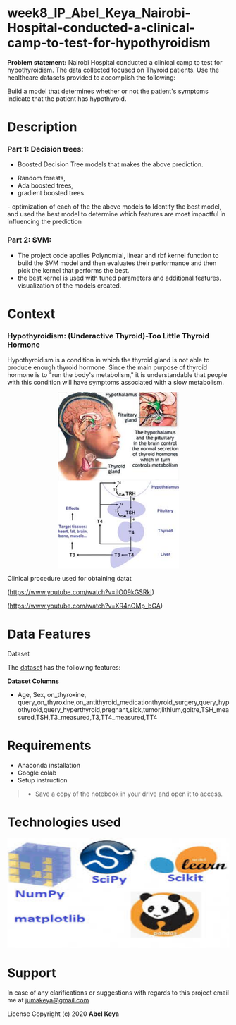 # week8_IP_Abel_Keya_Nairobi-Hospital-conducted-a-clinical-camp-to-test-for-hypothyroidism

**Problem statement:** Nairobi Hospital conducted a clinical camp to test for hypothyroidism. The data collected focused on Thyroid patients. Use the healthcare datasets provided to accomplish the following:  

Build a model that determines whether or not the patient's symptoms indicate that the patient has hypothyroid.
   
# Description

### Part 1: Decision trees:

- Boosted Decision Tree models that makes the above prediction. 
* Random forests,
* Ada boosted trees,
* gradient boosted trees.
</p>
- optimization of each of the the above models to Identify the best model, and used the best model to determine which features are most impactful in influencing the prediction

### Part 2: SVM:

- The project code applies Polynomial, linear and rbf kernel function to build the SVM model and then evaluates their performance and then  pick the kernel that performs the best. 
- the best kernel is  used with tuned parameters and  additional features. 
visualization of  the models created. 

# Context
<p>
   
### Hypothyroidism: (Underactive Thyroid)-Too Little Thyroid Hormone
Hypothyroidism is a condition in which the thyroid gland is not able to produce enough thyroid hormone. Since the main purpose of thyroid hormone is to "run the body's metabolism," it is understandable that people with this condition will have symptoms associated with a slow metabolism.
   </p>
   
   <p align="center">
   <img align="center" src="thyroid1.jpg" width="275" height="200" align="center">
  
  <img align="center" src="thyroid8.jpg" width="275" height="200">
  </p>
  <p align="center">
   
   Clinical procedure used for obtaining datat
 
 (https://www.youtube.com/watch?v=iIO09kGSRkI)
  
 (https://www.youtube.com/watch?v=XR4nOMp_bGA)

# Data Features
Dataset

The [dataset](https://github.com/abel-keya/week8_IP_Abel_Keya_Nairobi-Hospital-conducted-a-clinical-camp-to-test-for-hypothyroidism/blob/master/hypothyroid.csv) has the following features:

**Dataset Columns**
* Age, Sex, on_thyroxine, query_on_thyroxine,on_antithyroid_medicationthyroid_surgery,query_hypothyroid,query_hyperthyroid,pregnant,sick,tumor,lithium,goitre,TSH_measured,TSH,T3_measured,T3,TT4_measured,TT4

# Requirements
* Anaconda installation
* Google colab
* Setup instruction
> * Save a copy of the notebook in your drive and open it to access.
# Technologies used
<p>
  <img src="tech3.jpg" width="850" height="250" align="center" alt="DS" title="Requirements" />
 
</p>

# Support
In case of any clarifications or suggestions with regards to this project email me at jumakeya@gmail.com

License
Copyright (c) 2020 **Abel Keya**
